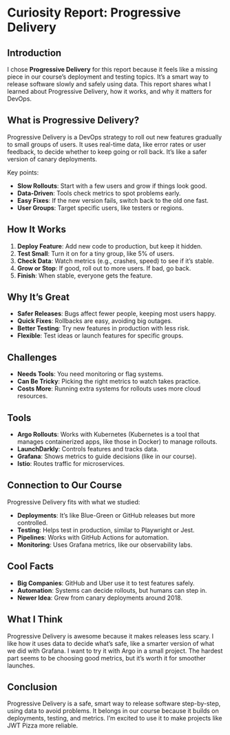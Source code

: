 # Curiosity Report: Progressive Delivery

## Introduction
I chose **Progressive Delivery** for this report because it feels like a missing piece in our course’s deployment and testing topics. It’s a smart way to release software slowly and safely using data. This report shares what I learned about Progressive Delivery, how it works, and why it matters for DevOps.

## What is Progressive Delivery?
Progressive Delivery is a DevOps strategy to roll out new features gradually to small groups of users. It uses real-time data, like error rates or user feedback, to decide whether to keep going or roll back. It’s like a safer version of canary deployments.

Key points:
- **Slow Rollouts**: Start with a few users and grow if things look good.
- **Data-Driven**: Tools check metrics to spot problems early.
- **Easy Fixes**: If the new version fails, switch back to the old one fast.
- **User Groups**: Target specific users, like testers or regions.

## How It Works
1. **Deploy Feature**: Add new code to production, but keep it hidden.
2. **Test Small**: Turn it on for a tiny group, like 5% of users.
3. **Check Data**: Watch metrics (e.g., crashes, speed) to see if it’s stable.
4. **Grow or Stop**: If good, roll out to more users. If bad, go back.
5. **Finish**: When stable, everyone gets the feature.

## Why It’s Great
- **Safer Releases**: Bugs affect fewer people, keeping most users happy.
- **Quick Fixes**: Rollbacks are easy, avoiding big outages.
- **Better Testing**: Try new features in production with less risk.
- **Flexible**: Test ideas or launch features for specific groups.

## Challenges
- **Needs Tools**: You need monitoring or flag systems.
- **Can Be Tricky**: Picking the right metrics to watch takes practice.
- **Costs More**: Running extra systems for rollouts uses more cloud resources.

## Tools
- **Argo Rollouts**: Works with Kubernetes (Kubernetes is a tool that manages containerized apps, like those in Docker) to manage rollouts.
- **LaunchDarkly**: Controls features and tracks data.
- **Grafana**: Shows metrics to guide decisions (like in our course).
- **Istio**: Routes traffic for microservices.

## Connection to Our Course
Progressive Delivery fits with what we studied:
- **Deployments**: It’s like Blue-Green or GitHub releases but more controlled.
- **Testing**: Helps test in production, similar to Playwright or Jest.
- **Pipelines**: Works with GitHub Actions for automation.
- **Monitoring**: Uses Grafana metrics, like our observability labs.

## Cool Facts
- **Big Companies**: GitHub and Uber use it to test features safely.
- **Automation**: Systems can decide rollouts, but humans can step in.
- **Newer Idea**: Grew from canary deployments around 2018.

## What I Think
Progressive Delivery is awesome because it makes releases less scary. I like how it uses data to decide what’s safe, like a smarter version of what we did with Grafana. I want to try it with Argo in a small project. The hardest part seems to be choosing good metrics, but it’s worth it for smoother launches.

## Conclusion
Progressive Delivery is a safe, smart way to release software step-by-step, using data to avoid problems. It belongs in our course because it builds on deployments, testing, and metrics. I’m excited to use it to make projects like JWT Pizza more reliable.